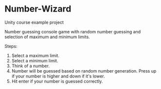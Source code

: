# Number-Wizard

Unity course example project

Number guessing console game with random number guessing and selection of maximum and minimum limits.

Steps:
1. Select a maximum limit.
2. Select a minimum limit.
3. Think of a number.
4. Number will be guessed based on random number generation. Press up if your number is higher and down if it's lower.
5. Hit enter if your number is guessed correctly.
